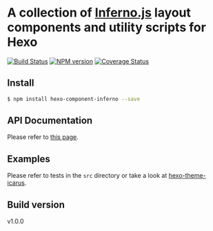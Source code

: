 # A collection of [Inferno.js](https://infernojs.org/) layout components and utility scripts for Hexo

[![Build Status](https://github.com/ppoffice/hexo-component-inferno/workflows/Test/badge.svg?branch=master)](https://github.com/ppoffice/hexo-component-inferno/actions)
[![NPM version](https://badge.fury.io/js/hexo-component-inferno.svg)](https://www.npmjs.com/package/hexo-component-inferno)
[![Coverage Status](https://img.shields.io/coveralls/ppoffice/hexo-component-inferno.svg)](https://coveralls.io/r/ppoffice/hexo-component-inferno?branch=master)

## Install

```sh
$ npm install hexo-component-inferno --save
```

## API Documentation

Please refer to [this page](https://ppoffice.github.io/hexo-component-inferno/).

## Examples

Please refer to tests in the `src` directory or take a look at [hexo-theme-icarus](https://github.com/ppoffice/hexo-theme-icarus).

## Build version
v1.0.0